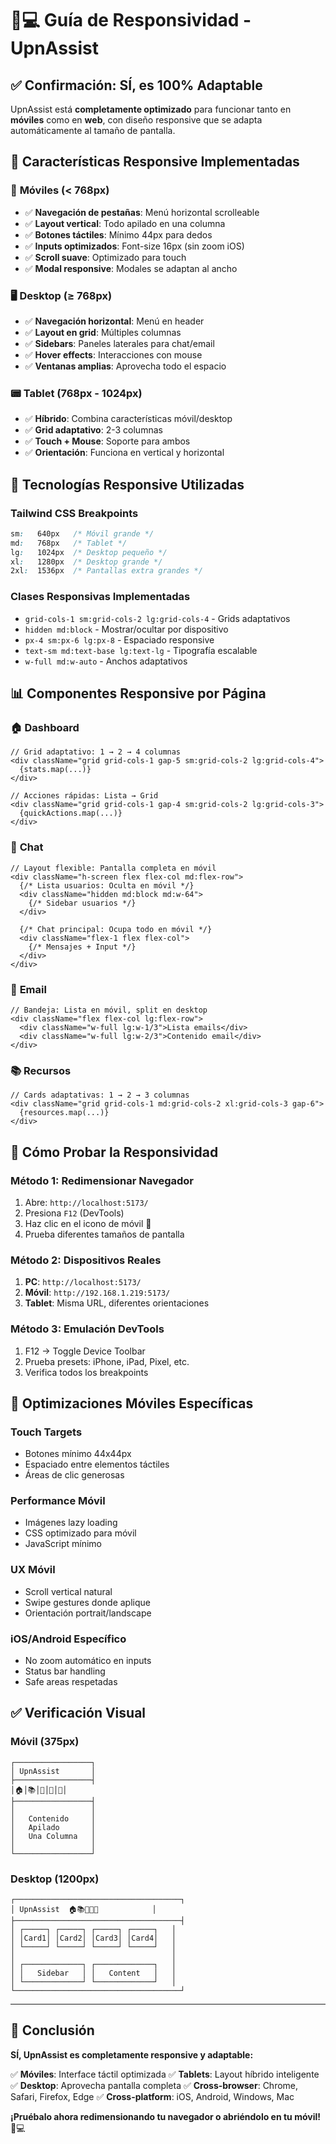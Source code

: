 # 📱💻 Guía de Responsividad - UpnAssist

## ✅ **Confirmación: SÍ, es 100% Adaptable**

UpnAssist está **completamente optimizado** para funcionar tanto en **móviles** como en **web**, con diseño responsive que se adapta automáticamente al tamaño de pantalla.

## 🎯 **Características Responsive Implementadas**

### 📱 **Móviles (< 768px)**
- ✅ **Navegación de pestañas**: Menú horizontal scrolleable
- ✅ **Layout vertical**: Todo apilado en una columna
- ✅ **Botones táctiles**: Mínimo 44px para dedos
- ✅ **Inputs optimizados**: Font-size 16px (sin zoom iOS)
- ✅ **Scroll suave**: Optimizado para touch
- ✅ **Modal responsive**: Modales se adaptan al ancho

### 🖥️ **Desktop (≥ 768px)**
- ✅ **Navegación horizontal**: Menú en header
- ✅ **Layout en grid**: Múltiples columnas
- ✅ **Sidebars**: Paneles laterales para chat/email
- ✅ **Hover effects**: Interacciones con mouse
- ✅ **Ventanas amplias**: Aprovecha todo el espacio

### 📟 **Tablet (768px - 1024px)**
- ✅ **Híbrido**: Combina características móvil/desktop
- ✅ **Grid adaptativo**: 2-3 columnas
- ✅ **Touch + Mouse**: Soporte para ambos
- ✅ **Orientación**: Funciona en vertical y horizontal

## 🔧 **Tecnologías Responsive Utilizadas**

### **Tailwind CSS Breakpoints**
```css
sm:   640px   /* Móvil grande */
md:   768px   /* Tablet */
lg:   1024px  /* Desktop pequeño */
xl:   1280px  /* Desktop grande */
2xl:  1536px  /* Pantallas extra grandes */
```

### **Clases Responsivas Implementadas**
- `grid-cols-1 sm:grid-cols-2 lg:grid-cols-4` - Grids adaptativos
- `hidden md:block` - Mostrar/ocultar por dispositivo
- `px-4 sm:px-6 lg:px-8` - Espaciado responsive
- `text-sm md:text-base lg:text-lg` - Tipografía escalable
- `w-full md:w-auto` - Anchos adaptativos

## 📊 **Componentes Responsive por Página**

### 🏠 **Dashboard**
```tsx
// Grid adaptativo: 1 → 2 → 4 columnas
<div className="grid grid-cols-1 gap-5 sm:grid-cols-2 lg:grid-cols-4">
  {stats.map(...)}
</div>

// Acciones rápidas: Lista → Grid
<div className="grid grid-cols-1 gap-4 sm:grid-cols-2 lg:grid-cols-3">
  {quickActions.map(...)}
</div>
```

### 💬 **Chat**
```tsx
// Layout flexible: Pantalla completa en móvil
<div className="h-screen flex flex-col md:flex-row">
  {/* Lista usuarios: Oculta en móvil */}
  <div className="hidden md:block md:w-64">
    {/* Sidebar usuarios */}
  </div>
  
  {/* Chat principal: Ocupa todo en móvil */}
  <div className="flex-1 flex flex-col">
    {/* Mensajes + Input */}
  </div>
</div>
```

### 📧 **Email**
```tsx
// Bandeja: Lista en móvil, split en desktop
<div className="flex flex-col lg:flex-row">
  <div className="w-full lg:w-1/3">Lista emails</div>
  <div className="w-full lg:w-2/3">Contenido email</div>
</div>
```

### 📚 **Recursos**
```tsx
// Cards adaptativas: 1 → 2 → 3 columnas
<div className="grid grid-cols-1 md:grid-cols-2 xl:grid-cols-3 gap-6">
  {resources.map(...)}
</div>
```

## 🧪 **Cómo Probar la Responsividad**

### **Método 1: Redimensionar Navegador**
1. Abre: `http://localhost:5173/`
2. Presiona `F12` (DevTools)
3. Haz clic en el icono de móvil 📱
4. Prueba diferentes tamaños de pantalla

### **Método 2: Dispositivos Reales**
1. **PC**: `http://localhost:5173/`
2. **Móvil**: `http://192.168.1.219:5173/`
3. **Tablet**: Misma URL, diferentes orientaciones

### **Método 3: Emulación DevTools**
1. F12 → Toggle Device Toolbar
2. Prueba presets: iPhone, iPad, Pixel, etc.
3. Verifica todos los breakpoints

## 📱 **Optimizaciones Móviles Específicas**

### **Touch Targets**
- Botones mínimo 44x44px
- Espaciado entre elementos táctiles
- Áreas de clic generosas

### **Performance Móvil**
- Imágenes lazy loading
- CSS optimizado para móvil
- JavaScript mínimo

### **UX Móvil**
- Scroll vertical natural
- Swipe gestures donde aplique
- Orientación portrait/landscape

### **iOS/Android Específico**
- No zoom automático en inputs
- Status bar handling
- Safe areas respetadas

## ✅ **Verificación Visual**

### **Móvil (375px)**
```
┌─────────────────┐
│ UpnAssist       │
├─────────────────┤
│🏠│📚│💬│📧│📁│
├─────────────────┤
│                 │
│   Contenido     │
│   Apilado       │
│   Una Columna   │
│                 │
└─────────────────┘
```

### **Desktop (1200px)**
```
┌─────────────────────────────────────┐
│ UpnAssist  🏠📚💬📧📁            │
├─────────────────────────────────────┤
│ ┌─────┐ ┌─────┐ ┌─────┐ ┌─────┐   │
│ │Card1│ │Card2│ │Card3│ │Card4│   │
│ └─────┘ └─────┘ └─────┘ └─────┘   │
│                                   │
│ ┌─────────────┐ ┌─────────────┐   │
│ │   Sidebar   │ │   Content   │   │
│ └─────────────┘ └─────────────┘   │
└─────────────────────────────────────┘
```

---

## 🎉 **Conclusión**

**SÍ, UpnAssist es completamente responsive y adaptable:**

✅ **Móviles**: Interface táctil optimizada
✅ **Tablets**: Layout híbrido inteligente  
✅ **Desktop**: Aprovecha pantalla completa
✅ **Cross-browser**: Chrome, Safari, Firefox, Edge
✅ **Cross-platform**: iOS, Android, Windows, Mac

**¡Pruébalo ahora redimensionando tu navegador o abriéndolo en tu móvil!** 📱💻

